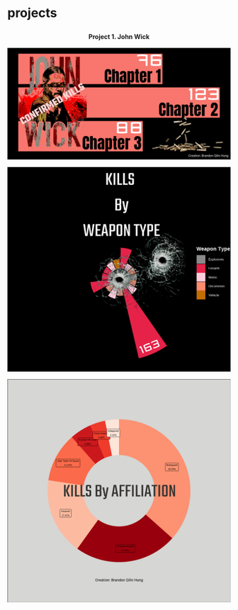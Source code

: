 # projects

<p align = 'center'>
  <b> <font size = "5"> </font> Project 1. John Wick  </b> 
  </p>
  
  ![totalkills.png](/johnwick/totalkills.png)
  
  ![kpperperson.png](/johnwick/killsperweapon.png)
  
  ![affiliationkills.png](/johnwick/affiliationkills.png)
